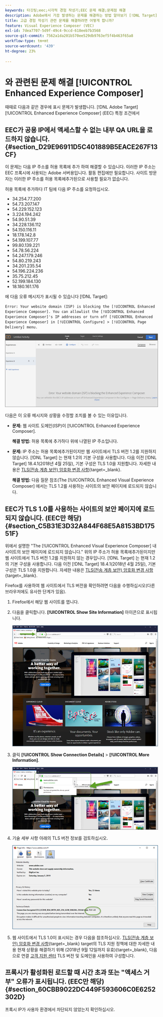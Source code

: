 ```yaml
---
keywords: 타깃팅;eec;시각적 경험 작성기;EEC 문제 해결;문제점 해결
description: Adobe에서 가끔 발생하는 문제를 해결하는 방법 알아보기 [!DNL Target] 특정 조건에서 EEC(고급 경험 작성기)를 참조하십시오.
title: 고급 경험 작성기 관련 문제를 해결하려면 어떻게 합니까?
feature: Visual Experience Composer (VEC)
exl-id: 7dea7707-5d9f-49c4-9ccd-618eeb7b3568
source-git-commit: 7562a1da201b570ee529db9763ef5f4b463f65a8
workflow-type: tm+mt
source-wordcount: '439'
ht-degree: 23%

---
```


# 와 관련된 문제 해결 [!UICONTROL Enhanced Experience Composer]

때때로 다음과 같은 경우에 표시 문제가 발생합니다. [!DNL Adobe Target] [!UICONTROL Enhanced Experience Composer] (EEC) 특정 조건에서

## EEC가 공용 IP에서 액세스할 수 없는 내부 QA URL을 로드하지 않습니다. {#section_D29E96911D5C401889B5EACE267F13CF}

이 문제는 다음 IP 주소를 허용 목록에 추가 하여 해결할 수 있습니다. 이러한 IP 주소는 EEC 프록시에 사용되는 Adobe 서버용입니다. 활동 편집에만 필요합니다. 사이트 방문자는 이러한 IP 주소를 허용 목록에추가된으로 사용할 필요가 없습니다.

허용 목록에 추가하다 IT 팀에 다음 IP 주소를 요청하십시오.

* 34.254.77.200
* 54.73.207.147
* 54.229.152.123
* 3.224.194.242
* 54.90.51.39
* 34.228.136.112
* 54.150.116.11
* 18.178.142.8
* 54.199.107.77
* 99.80.139.221
* 54.78.56.224
* 54.247.179.246
* 54.80.219.243
* 34.201.235.54
* 54.196.224.236
* 35.75.212.45
* 52.199.184.130
* 18.180.161.176

에 다음 오류 메시지가 표시될 수 있습니다 [!DNL Target]:

`Error: Your website domain (ISP) is blocking the [!UICONTROL Enhanced Experience Composer]. You can allowlist the [!UICONTROL Enhanced Experience Composer]'s IP addresses or turn off [!UICONTROL Enhanced Experience Composer] in [!UICONTROL Configure] > [!UICONTROL Page Delivery] menu.`

![EEC_error 이미지](assets/EEC_error.png)

다음은 이 오류 메시지와 상황을 수정할 조치를 볼 수 있는 이유입니다.

* **문제:** 웹 사이트 도메인(ISP)이 [!UICONTROL Enhanced Experience Composer].

  **해결 방법:** 허용 목록에 추가하다 위에 나열된 IP 주소입니다.

* **문제:** IP 주소는 허용 목록에추가된이지만 웹 사이트에서 TLS 버전 1.2를 지원하지 않습니다. [!DNL Target] 는 현재 1.2의 기본 구성을 사용합니다. 다음 이전 [!DNL Target] 18.4.1(2018년 4월 25일), 기본 구성은 TLS 1.0을 지원합니다. 자세한 내용은 [TLS(전송 계층 보안) 암호화 변경 사항](https://experienceleague.adobe.com/docs/target-dev/developer/implementation/tls-transport-layer-security-encryption.html){target=_blank}.

  **해결 방법:** 다음 질문 참조(The [!UICONTROL Enhanced Visual Experience Composer] 에서는 TLS 1.2를 사용하는 사이트의 보안 페이지에 로드되지 않습니다.

## EEC가 TLS 1.0를 사용하는 사이트의 보안 페이지에 로드되지 않습니다. (EEC만 해당) {#section_C5B31E3D32A844F68E5A8153BD17551F}

위에서 설명한 &quot;The [!UICONTROL Enhanced Visual Experience Composer] 내 사이트의 보안 페이지에 로드되지 않습니다.&quot; 위의 IP 주소가 허용 목록에추가된이지만 웹 사이트에서 TLS 버전 1.2를 지원하지 않는 경우입니다. [!DNL Target] 는 현재 1.2의 기본 구성을 사용합니다. 다음 이전 [!DNL Target] 18.4.1(2018년 4월 25일), 기본 구성은 TLS 1.0을 지원합니다. 자세한 내용은 [TLS(전송 계층 보안) 암호화 변경 사항](https://experienceleague.adobe.com/docs/target-dev/developer/implementation/tls-transport-layer-security-encryption.html){target=_blank}.

Firefox를 사용하여 웹 사이트에서 TLS 버전을 확인하려면 다음을 수행하십시오(다른 브라우저에도 유사한 단계가 있음).

1. Firefox에서 해당 웹 사이트를 엽니다.
1. 다음을 클릭합니다. **[!UICONTROL Show Site Information]** 아이콘으로 표시됩니다.

   ![firefox_more_info 이미지](assets/firefox_more_info.png)

1. 클릭 **[!UICONTROL Show Connection Details]** > **[!UICONTROL More Information]**.

   ![firefox_more_info_2 이미지](assets/firefox_more_info_2.png)

1. 기술 세부 사항 아래의 TLS 버전 정보를 검토하십시오.

   ![firefox_more_info_3 이미지](assets/firefox_more_info_3.png)

1. 웹 사이트에서 TLS 1.0이 표시되는 경우 다음을 참조하십시오. [TLS(전송 계층 보안) 암호화 변경 사항](https://experienceleague.adobe.com/docs/target-dev/developer/implementation/tls-transport-layer-security-encryption.html){target=_blank} target의 TLS 지원 정책에 대한 자세한 내용 현재 상황을 해결하기 위해 (2018년 9월 12일까지 유효){target=_blank}, 다음으로 연결 [고객 지원 센터](/help/main/cmp-resources-and-contact-information.md#reference_ACA3391A00EF467B87930A450050077C) TLS 버전 및 도메인을 사용하여 구성합니다.

## 프록시가 활성화된 로드할 때 시간 초과 또는 &quot;액세스 거부&quot; 오류가 표시됩니다. (EEC만 해당) {#section_60CBB9022DC449F593606C0E6252302D}

프록시 IP가 사용자 환경에서 차단되지 않았는지 확인하십시오.

